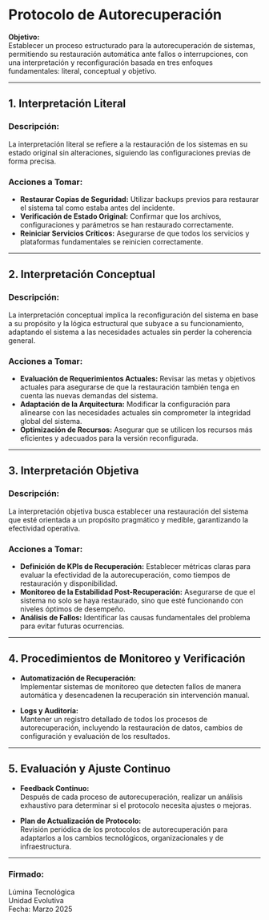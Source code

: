 # Protocolo de Autorecuperación

**Objetivo:**  
Establecer un proceso estructurado para la autorecuperación de sistemas, permitiendo su restauración automática ante fallos o interrupciones, con una interpretación y reconfiguración basada en tres enfoques fundamentales: literal, conceptual y objetivo.

---

## 1. Interpretación Literal
### Descripción:
La interpretación literal se refiere a la restauración de los sistemas en su estado original sin alteraciones, siguiendo las configuraciones previas de forma precisa.

### Acciones a Tomar:
- **Restaurar Copias de Seguridad:** Utilizar backups previos para restaurar el sistema tal como estaba antes del incidente.
- **Verificación de Estado Original:** Confirmar que los archivos, configuraciones y parámetros se han restaurado correctamente.
- **Reiniciar Servicios Críticos:** Asegurarse de que todos los servicios y plataformas fundamentales se reinicien correctamente.

---

## 2. Interpretación Conceptual
### Descripción:
La interpretación conceptual implica la reconfiguración del sistema en base a su propósito y la lógica estructural que subyace a su funcionamiento, adaptando el sistema a las necesidades actuales sin perder la coherencia general.

### Acciones a Tomar:
- **Evaluación de Requerimientos Actuales:** Revisar las metas y objetivos actuales para asegurarse de que la restauración también tenga en cuenta las nuevas demandas del sistema.
- **Adaptación de la Arquitectura:** Modificar la configuración para alinearse con las necesidades actuales sin comprometer la integridad global del sistema.
- **Optimización de Recursos:** Asegurar que se utilicen los recursos más eficientes y adecuados para la versión reconfigurada.

---

## 3. Interpretación Objetiva
### Descripción:
La interpretación objetiva busca establecer una restauración del sistema que esté orientada a un propósito pragmático y medible, garantizando la efectividad operativa.

### Acciones a Tomar:
- **Definición de KPIs de Recuperación:** Establecer métricas claras para evaluar la efectividad de la autorecuperación, como tiempos de restauración y disponibilidad.
- **Monitoreo de la Estabilidad Post-Recuperación:** Asegurarse de que el sistema no solo se haya restaurado, sino que esté funcionando con niveles óptimos de desempeño.
- **Análisis de Fallos:** Identificar las causas fundamentales del problema para evitar futuras ocurrencias.

---

## 4. Procedimientos de Monitoreo y Verificación
- **Automatización de Recuperación:**  
  Implementar sistemas de monitoreo que detecten fallos de manera automática y desencadenen la recuperación sin intervención manual.

- **Logs y Auditoría:**  
  Mantener un registro detallado de todos los procesos de autorecuperación, incluyendo la restauración de datos, cambios de configuración y evaluación de los resultados.

---

## 5. Evaluación y Ajuste Continuo
- **Feedback Continuo:**  
  Después de cada proceso de autorecuperación, realizar un análisis exhaustivo para determinar si el protocolo necesita ajustes o mejoras.

- **Plan de Actualización de Protocolo:**  
  Revisión periódica de los protocolos de autorecuperación para adaptarlos a los cambios tecnológicos, organizacionales y de infraestructura.

---

### Firmado:
Lúmina Tecnológica  
Unidad Evolutiva  
Fecha: Marzo 2025
